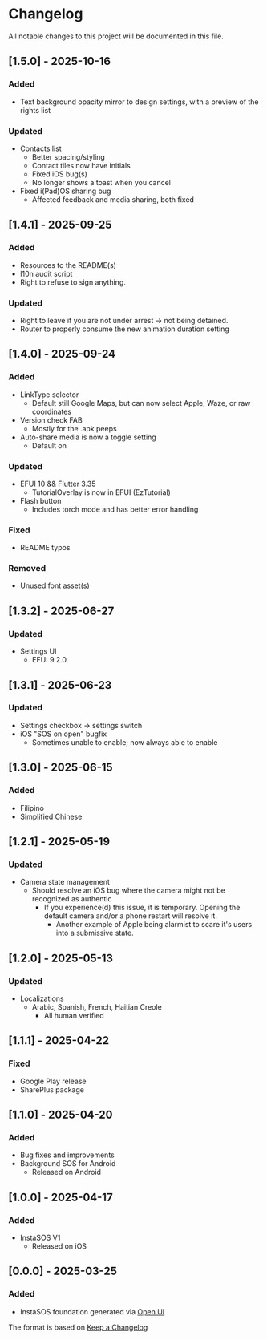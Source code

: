 # Changelog

All notable changes to this project will be documented in this file.

## [1.5.0] - 2025-10-16
### Added
- Text background opacity mirror to design settings, with a preview of the rights list

### Updated
- Contacts list
  - Better spacing/styling
  - Contact tiles now have initials
  - Fixed iOS bug(s)
  - No longer shows a toast when you cancel
- Fixed i(Pad)OS sharing bug
  - Affected feedback and media sharing, both fixed

## [1.4.1] - 2025-09-25
### Added
- Resources to the README(s)
- l10n audit script
- Right to refuse to sign anything.

### Updated
- Right to leave if you are not under arrest -> not being detained.
- Router to properly consume the new animation duration setting

## [1.4.0] - 2025-09-24
### Added
- LinkType selector
  - Default still Google Maps, but can now select Apple, Waze, or raw coordinates
- Version check FAB
  - Mostly for the .apk peeps
- Auto-share media is now a toggle setting
  - Default on

### Updated
- EFUI 10 && Flutter 3.35
  - TutorialOverlay is now in EFUI (EzTutorial)
- Flash button
  - Includes torch mode and has better error handling

### Fixed
- README typos

### Removed
- Unused font asset(s)

## [1.3.2] - 2025-06-27
### Updated
- Settings UI
  - EFUI 9.2.0

## [1.3.1] - 2025-06-23
### Updated
- Settings checkbox -> settings switch
- iOS "SOS on open" bugfix
  - Sometimes unable to enable; now always able to enable

## [1.3.0] - 2025-06-15
### Added
- Filipino
- Simplified Chinese

## [1.2.1] - 2025-05-19
### Updated
- Camera state management
  - Should resolve an iOS bug where the camera might not be recognized as authentic
    - If you experience(d) this issue, it is temporary. Opening the default camera and/or a phone restart will resolve it.
      - Another example of Apple being alarmist to scare it's users into a submissive state.

## [1.2.0] - 2025-05-13
### Updated
- Localizations
  - Arabic, Spanish, French, Haitian Creole
    - All human verified

## [1.1.1] - 2025-04-22
### Fixed
- Google Play release
- SharePlus package

## [1.1.0] - 2025-04-20
### Added
- Bug fixes and improvements
- Background SOS for Android
  - Released on Android

## [1.0.0] - 2025-04-17
### Added
- InstaSOS V1
  - Released on iOS

## [0.0.0] - 2025-03-25
### Added
- InstaSOS foundation generated via [Open UI](https://www.empathetech.net/#/products/open-ui)

The format is based on [Keep a Changelog](https://keepachangelog.com/en/1.0.0/)
